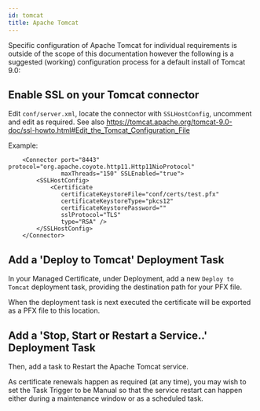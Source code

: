 ```yaml
---
id: tomcat
title: Apache Tomcat
---
```


Specific configuration of Apache Tomcat for individual requirements is outside of the scope of this documentation however the following is a suggested (working) configuration process for a default install of Tomcat 9.0:

## Enable SSL on your Tomcat connector

Edit `conf/server.xml`, locate the connector with `SSLHostConfig`, uncomment and edit as required. See also https://tomcat.apache.org/tomcat-9.0-doc/ssl-howto.html#Edit_the_Tomcat_Configuration_File

Example:
```
    <Connector port="8443" protocol="org.apache.coyote.http11.Http11NioProtocol"
               maxThreads="150" SSLEnabled="true">
        <SSLHostConfig>
            <Certificate 
               certificateKeystoreFile="conf/certs/test.pfx" 
               certificateKeystoreType="pkcs12" 
               certificateKeystorePassword="" 
               sslProtocol="TLS"
               type="RSA" />
        </SSLHostConfig>
    </Connector>

```
    
## Add a 'Deploy to Tomcat' Deployment Task
In your Managed Certificate, under Deployment, add a new `Deploy to Tomcat` deployment task, providing the destination path for your PFX file. 

When the deployment task is next executed the certificate will be exported as a PFX file to this location.

## Add a 'Stop, Start or Restart a Service..' Deployment Task
Then, add a task to Restart the Apache Tomcat service. 

As certificate renewals happen as required (at any time), you may wish to set the Task Trigger to be Manual so that the service restart can happen either during a maintenance window or as a scheduled task.